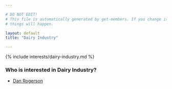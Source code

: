 ```yaml
---

# DO NOT EDIT!
# This file is automatically generated by get-members. If you change it, bad
# things will happen.

layout: default
title: "Dairy Industry"

---
```


{% include interests/dairy-industry.md %}

### Who is interested in Dairy Industry?


* [Dan Rogerson](/members/dan-rogerson.html)
